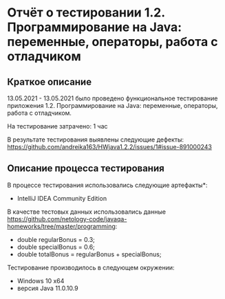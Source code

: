# Отчёт о тестировании 1.2. Программирование на Java: переменные, операторы, работа с отладчиком

## Краткое описание

13.05.2021 - 13.05.2021 было проведено функциональное тестирование приложения 1.2. Программирование на Java: переменные, операторы, работа с отладчиком.

На тестирование затрачено: 1 час

В результате тестирования выявлены следующие дефекты:
https://github.com/andreika163/HWjava1.2.2/issues/1#issue-891000243

## Описание процесса тестирования

В процессе тестирования использовались следующие артефакты*:
* IntelliJ IDEA Community Edition


В качестве тестовых данных использовались данные https://github.com/netology-code/javaqa-homeworks/tree/master/programming:
* double regularBonus = 0.3;
* double specialBonus = 0.6;
* double totalBonus = regularBonus + specialBonus;

Тестирование производилось в следующем окружении:
* Windows 10 x64
* версия Java 11.0.10.9